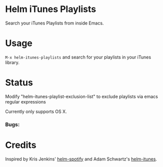 Helm iTunes Playlists
=====================

Search your iTunes Playlists from inside Emacs.

# Usage

`M-x helm-itunes-playlists` and search for your playlists in your iTunes 
library.

# Status
Modify "helm-itunes-playlist-exclusion-list" to exclude playlists via emacs regular expressions

Currently only supports OS X.

### Bugs:

# Credits
Inspired by Kris Jenkins' [helm-spotify](https://github.com/krisajenkins/helm-spotify) and Adam Schwartz's [helm-itunes](https://github.com/anschwa/helm-itunes).
